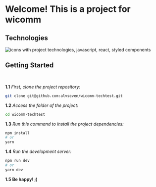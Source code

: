 # **Welcome! This is a project for wicomm**

## Technologies

<img src="https://skillicons.dev/icons?i=javascript,react,styledcomponents" alt="icons with project technologies, javascript, react, styled components"/>

</br>

## Getting Started

</br>

**1.1** _First, clone the project repository:_

```bash
git clone git@github.com:alvseven/wicomm-techtest.git
```

**1.2** _Access the folder of the project:_

```bash
cd wicomm-techtest
```

**1.3** _Run this command to install the project dependencies:_

```bash
npm install
# or
yarn
```

**1.4** _Run the development server:_

```bash
npm run dev
# or
yarn dev
```

**1.5 Be happy! ;)**
